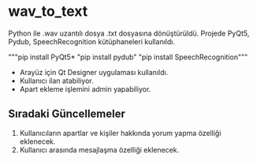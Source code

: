 # wav_to_text
Python ile .wav uzantılı dosya .txt dosyasına dönüştürüldü. Projede PyQt5, Pydub, SpeechRecognition kütüphaneleri kullanıldı.

"""pip install PyQt5*
"pip install pydub"
"pip install SpeechRecognition"""


- Arayüz için Qt Designer uygulaması kullanıldı.
- Kullanıcı ilan atabiliyor. 
- Apart ekleme işlemini admin yapabiliyor. 
## Sıradaki Güncellemeler
1. Kullanıcıların apartlar ve kişiler hakkında yorum yapma özelliği eklenecek.
2. Kullanıcı arasında mesajlaşma özelliği eklenecek. 

